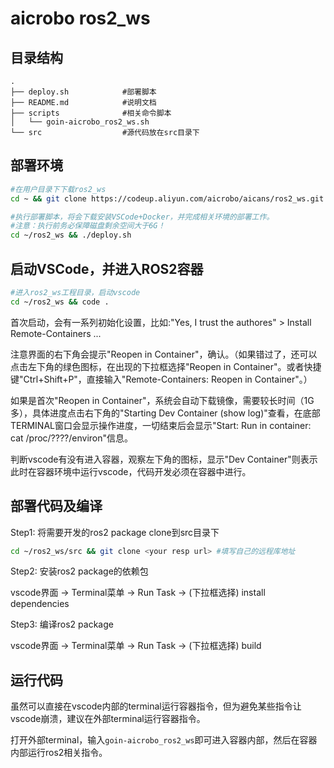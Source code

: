 # aicrobo ros2_ws

## 目录结构

```
.
├── deploy.sh            #部署脚本
├── README.md            #说明文档
├── scripts              #相关命令脚本
│   └── goin-aicrobo_ros2_ws.sh
└── src                  #源代码放在src目录下
```

## 部署环境

```bash
#在用户目录下下载ros2_ws
cd ~ && git clone https://codeup.aliyun.com/aicrobo/aicans/ros2_ws.git

#执行部署脚本，将会下载安装VSCode+Docker，并完成相关环境的部署工作。
#注意：执行前务必保障磁盘剩余空间大于6G！
cd ~/ros2_ws && ./deploy.sh
```

## 启动VSCode，并进入ROS2容器

```bash
#进入ros2_ws工程目录，启动vscode
cd ~/ros2_ws && code .
```

首次启动，会有一系列初始化设置，比如:"Yes, I trust the authores" > Install Remote-Containers ...

注意界面的右下角会提示"Reopen in Container"，确认。（如果错过了，还可以点击左下角的绿色图标，在出现的下拉框选择"Reopen in Container"。或者快捷键"Ctrl+Shift+P"，直接输入"Remote-Containers: Reopen in Container"。）

如果是首次"Reopen in Container"，系统会自动下载镜像，需要较长时间（1G多），具体进度点击右下角的"Starting Dev Container (show log)"查看，在底部TERMINAL窗口会显示操作进度，一切结束后会显示"Start: Run in container: cat /proc/????/environ"信息。

判断vscode有没有进入容器，观察左下角的图标，显示"Dev Container"则表示此时在容器环境中运行vscode，代码开发必须在容器中进行。
    

## 部署代码及编译

Step1: 将需要开发的ros2 package clone到src目录下
```bash
cd ~/ros2_ws/src && git clone <your resp url> #填写自己的远程库地址
```

Step2: 安装ros2 package的依赖包

vscode界面 -> Terminal菜单 -> Run Task -> (下拉框选择) install dependencies

Step3: 编译ros2 package

vscode界面 -> Terminal菜单 -> Run Task -> (下拉框选择) build

## 运行代码

虽然可以直接在vscode内部的terminal运行容器指令，但为避免某些指令让vscode崩溃，建议在外部terminal运行容器指令。

打开外部terminal，输入```goin-aicrobo_ros2_ws```即可进入容器内部，然后在容器内部运行ros2相关指令。
